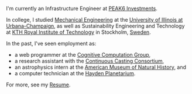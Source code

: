 I'm currently an Infrastructure Engineer at [PEAK6 Investments](http://www.peak6.com/).

In college, I studied [Mechanical Engineering](http://mechanical.illinois.edu/) at the [University of Illinois at Urbana-Champaign](http://illinois.edu/), as well as Sustainability Engineering and Technology at [KTH Royal Institute of Technology](https://www.kth.se/) in Stockholm, [Sweden](http://sweden.jbuckland.com).

In the past, I've seen employment as:

- a web programmer at the [Cognitive Computation Group](http://cogcomp.cs.illinois.edu/),
- a research assistant with the [Continuous Casting Consortium](http://ccc.illinois.edu/), 
- an astrophysics intern at the [American Museum of Natural History](http://www.amnh.org/), and
- a computer technician at the [Hayden Planetarium](http://www.amnh.org/our-research/hayden-planetarium). 

For more, see my [Resume](/resume.pdf).
